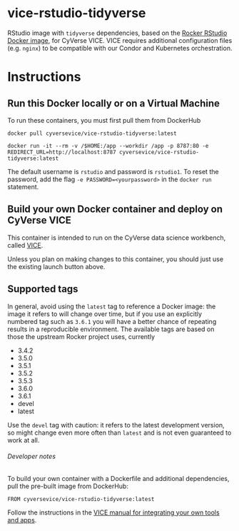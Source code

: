 # vice-rstudio-tidyverse
RStudio image with `tidyverse` dependencies, based on the
[Rocker RStudio Docker image](https://hub.docker.com/r/rocker/tidyverse),
for CyVerse VICE. VICE requires additional configuration files (e.g. `nginx`) to
be compatible with our Condor and Kubernetes orchestration.

# Instructions

## Run this Docker locally or on a Virtual Machine

To run these containers, you must first pull them from DockerHub

```
docker pull cyversevice/vice-rstudio-tidyverse:latest
```

```
docker run -it --rm -v /$HOME:/app --workdir /app -p 8787:80 -e REDIRECT_URL=http://localhost:8787 cyversevice/vice-rstudio-tidyverse:latest
```

The default username is `rstudio` and password is `rstudio1`. To reset the
password, add the flag `-e PASSWORD=<yourpassword>` in the `docker run`
statement.

## Build your own Docker container and deploy on CyVerse VICE

This container is intended to run on the CyVerse data science workbench, called
[VICE](https://cyverse-visual-interactive-computing-environment.readthedocs-hosted.com/en/latest/index.html).

Unless you plan on making changes to this container, you should just use the
existing launch button above.

## Supported tags

In general, avoid using the `latest` tag to reference a Docker image: the image
it refers to will change over time, but if you use an explicitly numbered tag
such as `3.6.1` you will have a better chance of repeating results in a
reproducible environment. The available tags are based on those the upstream
Rocker project uses, currently
- 3.4.2
- 3.5.0
- 3.5.1
- 3.5.2
- 3.5.3
- 3.6.0
- 3.6.1
- devel
- latest

Use the `devel` tag with caution: it refers to the latest development version,
so might change even more often than `latest` and is not even guaranteed to work
at all.

###### Developer notes

To build your own container with a Dockerfile and additional dependencies, pull
the pre-built image from DockerHub:

```
FROM cyversevice/vice-rstudio-tidyverse:latest
```

Follow the instructions in the
[VICE manual for integrating your own tools and apps](https://cyverse-visual-interactive-computing-environment.readthedocs-hosted.com/en/latest/developer_guide/building.html).
